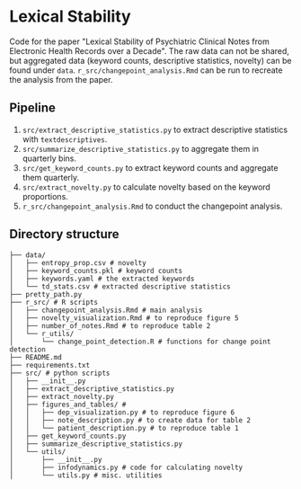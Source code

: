 # Lexical Stability
Code for the paper "Lexical Stability of Psychiatric Clinical Notes from Electronic Health Records over a Decade". The raw data can not be shared, but aggregated data (keyword counts, descriptive statistics, novelty) can be found under `data`. `r_src/changepoint_analysis.Rmd` can be run to recreate the analysis from the paper. 


## Pipeline
1. `src/extract_descriptive_statistics.py` to extract descriptive statistics with `textdescriptives`.
2. `src/summarize_descriptive_statistics.py` to aggregate them in quarterly bins.
3. `src/get_keyword_counts.py` to extract keyword counts and aggregate them quarterly.
4. `src/extract_novelty.py` to calculate novelty based on the keyword proportions.
5. `r_src/changepoint_analysis.Rmd` to conduct the changepoint analysis.



## Directory structure
```
├── data/
│   ├── entropy_prop.csv # novelty
│   ├── keyword_counts.pkl # keyword counts
│   ├── keywords.yaml # the extracted keywords
│   └── td_stats.csv # extracted descriptive statistics
├── pretty_path.py
├── r_src/ # R scripts
│   ├── changepoint_analysis.Rmd # main analysis
│   ├── novelty_visualization.Rmd # to reproduce figure 5
│   ├── number_of_notes.Rmd # to reproduce table 2
│   └── r_utils/
│       └── change_point_detection.R # functions for change point detection
├── README.md
├── requirements.txt
├── src/ # python scripts
│   ├── __init__.py
│   ├── extract_descriptive_statistics.py 
│   ├── extract_novelty.py
│   ├── figures_and_tables/ # 
│   │   ├── dep_visualization.py # to reproduce figure 6
│   │   ├── note_description.py # to create data for table 2
│   │   └── patient_description.py # to reproduce table 1
│   ├── get_keyword_counts.py
│   ├── summarize_descriptive_statistics.py
│   └── utils/
│       ├── __init__.py
│       ├── infodynamics.py # code for calculating novelty
│       └── utils.py # misc. utilities

